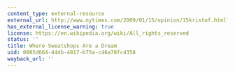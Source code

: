 ```yaml
---
content_type: external-resource
external_url: http://www.nytimes.com/2009/01/15/opinion/15kristof.html?_r=0
has_external_license_warning: true
license: https://en.wikipedia.org/wiki/All_rights_reserved
status: ''
title: Where Sweatshops Are a Dream
uid: 0085d664-444b-4817-b75a-c46a78fc4358
wayback_url: ''
---
```

